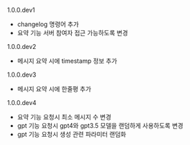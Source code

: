 1.0.0.dev1

- changelog 명령어 추가
- 요약 기능 서버 참여자 접근 가능하도록 변경

1.0.0.dev2

- 메시지 요약 시에 timestamp 정보 추가

1.0.0.dev3

- 메시지 요약 시에 한줄평 추가

1.0.0.dev4

- 요약 기능 요청시 최소 메시지 수 변경
- gpt 기능 요청시 gpt4와 gpt3.5 모델을 랜덤하게 사용하도록 변경
- gpt 기능 요청시 생성 관련 파라미터 랜덤화
